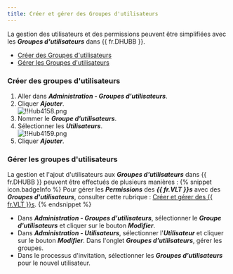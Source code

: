 ```yaml
---
title: Créer et gérer des Groupes d'utilisateurs
---
```

La gestion des utilisateurs et des permissions peuvent être simplifiées avec les ***Groupes d'utilisateurs*** dans {{ fr.DHUBB }}.  

* [Créer des Groupes d'utilisateurs](#créer-des-groupes-dutilisateurs) 
* [Gérer les Groupes d'utilisateurs](#gérer-les-groupes-dutilisateurs)  

### Créer des groupes d'utilisateurs 

1. Aller dans ***Administration - Groupes d'utilisateurs***. 
1. Cliquer ***Ajouter***.  
![!!Hub4158.png](https://webdevolutions.azureedge.net/docs/fr/hub/Hub4158.png) 
1. Nommer le ***Groupe d'utilisateurs***. 
1. Sélectionner les ***Utilisateurs***.  
![!!Hub4159.png](https://webdevolutions.azureedge.net/docs/fr/hub/Hub4159.png) 
1. Cliquer ***Ajouter***. 

### Gérer les groupes d'utilisateurs 

La gestion et l'ajout d'utilisateurs aux ***Groupes d'utilisateurs*** dans {{ fr.DHUBB }} peuvent être effectués de plusieurs manières : 
{% snippet icon.badgeInfo %} 
Pour gérer les ***Permissions*** des ***{{ fr.VLT }}s*** avec des ***Groupes d'utilisateurs***, consulter cette rubrique : [Créer et gérer des {{ fr.VLT }}s](/fr/hub/web-interface/hub-overview/administration/management/vaults/create-manage-vaults/). 
{% endsnippet %}
 
* Dans ***Administration - Groupes d'utilisateurs***, sélectionner le ***Groupe d'utilisateurs*** et cliquer sur le bouton ***Modifier***. 
* Dans ***Administration - Utilisateurs***, sélectionner l'***Utilisateur*** et cliquer sur le bouton ***Modifier***. Dans l'onglet ***Groupes d'utilisateurs***, gérer les groupes. 
* Dans le processus d'invitation, sélectionner les ***Groupes d'utilisateurs*** pour le nouvel utilisateur. 
